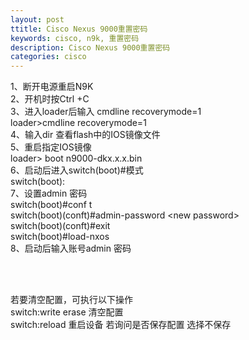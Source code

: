 ```yaml
---
layout: post
ttitle: Cisco Nexus 9000重置密码
keywords: cisco, n9k, 重置密码
description: Cisco Nexus 9000重置密码
categories: cisco
---
```



<p>1、断开电源重启N9K<br />2、开机时按Ctrl +C<br />3、进入loader后输入 cmdline recoverymode=1<br /> loader&gt;cmdline recoverymode=1<br />4、输入dir 查看flash中的IOS镜像文件<br />5、重启指定IOS镜像<br /> loader&gt; boot n9000-dkx.x.x.bin<br />6、启动后进入switch(boot)#模式<br /> switch(boot):<br />7、设置admin 密码<br /> switch(boot)#conf t<br /> switch(boot)(conft)#admin-password &lt;new password&gt;<br /> switch(boot)(conft)#exit<br /> switch(boot)#load-nxos<br />8、启动后输入账号admin 密码</p>
<p>&nbsp;</p>
<p><br />若要清空配置，可执行以下操作<br /> switch:write erase 清空配置<br /> switch:reload 重启设备 若询问是否保存配置 选择不保存</p>
    
